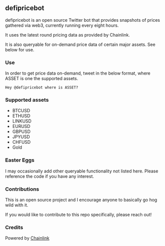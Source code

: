 ## defipricebot

defipricebot is an open source Twitter bot that provides snapshots of prices gathered via web3, currently running every eight hours.

It uses the latest round pricing data as provided by Chainlink.

It is also queryable for on-demand price data of certain major assets. See below for use.

### Use

In order to get price data on-demand, tweet in the below format, where ASSET is one the supported assets.

`Hey @defipricebot where is ASSET?`

### Supported assets

- BTCUSD
- ETHUSD
- LINKUSD
- EURUSD
- GBPUSD
- JPYUSD
- CHFUSD
- Gold

### Easter Eggs

I may occasionally add other queryable functionality not listed here. Please reference the code if you have any interest.

### Contributions

This is an open source project and I encourage anyone to basically go hog wild with it.

If you would like to contribute to this repo specifically, please reach out!

### Credits

Powered by [Chainlink](https://chain.link/)
